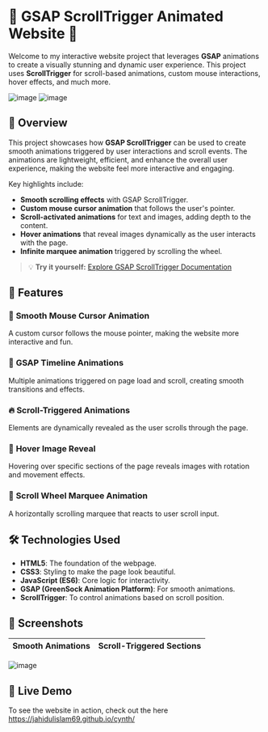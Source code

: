 # 🌟 GSAP ScrollTrigger Animated Website 🌟

Welcome to my interactive website project that leverages **GSAP** animations to create a visually stunning and dynamic user experience. This project uses **ScrollTrigger** for scroll-based animations, custom mouse interactions, hover effects, and much more.

![image](https://github.com/user-attachments/assets/6df23d12-ef98-4850-91ab-75270ddf1726)
![image](https://github.com/user-attachments/assets/70172f50-4669-4895-a8d5-b3d9ea45fd48)

## 🚀 Overview

This project showcases how **GSAP ScrollTrigger** can be used to create smooth animations triggered by user interactions and scroll events. The animations are lightweight, efficient, and enhance the overall user experience, making the website feel more interactive and engaging.

Key highlights include:
- **Smooth scrolling effects** with GSAP ScrollTrigger.
- **Custom mouse cursor animation** that follows the user's pointer.
- **Scroll-activated animations** for text and images, adding depth to the content.
- **Hover animations** that reveal images dynamically as the user interacts with the page.
- **Infinite marquee animation** triggered by scrolling the wheel.

> 💡 **Try it yourself:** [Explore GSAP ScrollTrigger Documentation](https://greensock.com/scrolltrigger)

## 🌟 Features

### 🎯 **Smooth Mouse Cursor Animation**
A custom cursor follows the mouse pointer, making the website more interactive and fun.

### 🚀 **GSAP Timeline Animations**
Multiple animations triggered on page load and scroll, creating smooth transitions and effects.

### 🔥 **Scroll-Triggered Animations**
Elements are dynamically revealed as the user scrolls through the page.

### 🎨 **Hover Image Reveal**
Hovering over specific sections of the page reveals images with rotation and movement effects.

### 🎡 **Scroll Wheel Marquee Animation**
A horizontally scrolling marquee that reacts to user scroll input.

## 🛠️ **Technologies Used**

- **HTML5**: The foundation of the webpage.
- **CSS3**: Styling to make the page look beautiful.
- **JavaScript (ES6)**: Core logic for interactivity.
- **GSAP (GreenSock Animation Platform)**: For smooth animations.
- **ScrollTrigger**: To control animations based on scroll position.

## 📸 **Screenshots**

| Smooth Animations | Scroll-Triggered Sections |
|-------------------|---------------------------|
![image](https://github.com/user-attachments/assets/70172f50-4669-4895-a8d5-b3d9ea45fd48)

## 🔗 Live Demo
To see the website in action, check out the here https://jahidulislam69.github.io/cynth/
